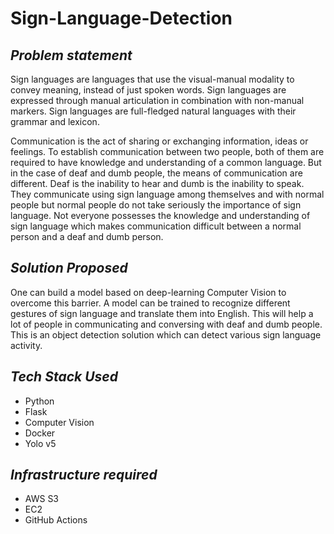 # Sign-Language-Detection

## *Problem statement*

Sign languages are languages that use the visual-manual modality to convey meaning, instead of just spoken words. Sign languages are expressed through manual articulation in combination with non-manual markers. Sign languages are full-fledged natural languages with their grammar and lexicon.

Communication is the act of sharing or exchanging information, ideas or feelings. To establish communication between two people, both of them are required to have knowledge and understanding of a common language. But in the case of deaf and dumb people, the means of communication are different. Deaf is the inability to hear and dumb is the inability to speak. They communicate using sign language among themselves and with normal people but normal people do not take seriously the importance of sign language. Not everyone possesses the knowledge and understanding of sign language which makes communication difficult between a normal person and a deaf and dumb person.


## *Solution Proposed*

One can build a model based on deep-learning Computer Vision to overcome this barrier. A model can be trained to recognize different gestures of sign language and translate them into English. This will help a lot of people in communicating and conversing with deaf and dumb people. This is an object detection solution which can detect various sign language activity.

## *Tech Stack Used*
- Python
- Flask
- Computer Vision
- Docker
- Yolo v5


## *Infrastructure required*
- AWS S3
- EC2
- GitHub Actions
